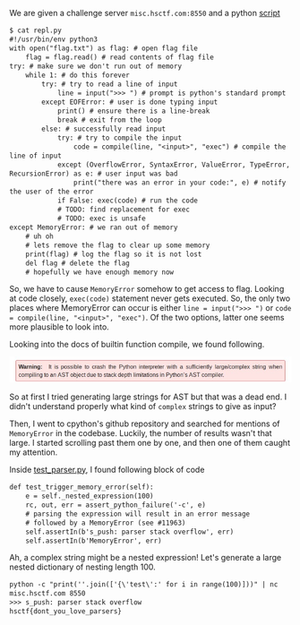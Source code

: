 We are given a challenge server `misc.hsctf.com:8550` and a python [script](./data/repl.py)
```
$ cat repl.py
#!/usr/bin/env python3
with open("flag.txt") as flag: # open flag file
    flag = flag.read() # read contents of flag file
try: # make sure we don't run out of memory
    while 1: # do this forever
        try: # try to read a line of input
            line = input(">>> ") # prompt is python's standard prompt
        except EOFError: # user is done typing input
            print() # ensure there is a line-break
            break # exit from the loop
        else: # successfully read input
            try: # try to compile the input
                code = compile(line, "<input>", "exec") # compile the line of input
            except (OverflowError, SyntaxError, ValueError, TypeError, RecursionError) as e: # user input was bad
                print("there was an error in your code:", e) # notify the user of the error
            if False: exec(code) # run the code
            # TODO: find replacement for exec
            # TODO: exec is unsafe
except MemoryError: # we ran out of memory
    # uh oh
    # lets remove the flag to clear up some memory
    print(flag) # log the flag so it is not lost
    del flag # delete the flag
    # hopefully we have enough memory now
```
So, we have to cause `MemoryError` somehow to get access to flag. Looking at code closely, `exec(code)` statement never gets executed. So, the only two places where MemoryError can occur is either `line = input(">>> ")` or `code = compile(line, "<input>", "exec")`. Of the two options, latter one seems more plausible to look into.

Looking into the docs of builtin function compile, we found following.

![](./data/compile.jpeg)

So at first I tried generating large strings for AST but that was a dead end. I didn't understand properly what kind of `complex` strings to give as input?

Then, I went to cpython's github repository and searched for mentions of `MemoryError` in the codebase. Luckily, the number of results wasn't that large. I started scrolling past them one by one, and then one of them caught my attention.

Inside [test_parser.py](https://github.com/python/cpython/blob/8c77b8cb9188165a123f2512026e3629bf03dc9b/Lib/test/test_parser.py), I found following block of code
```
def test_trigger_memory_error(self):
    e = self._nested_expression(100)
    rc, out, err = assert_python_failure('-c', e)
    # parsing the expression will result in an error message
    # followed by a MemoryError (see #11963)
    self.assertIn(b's_push: parser stack overflow', err)
    self.assertIn(b'MemoryError', err)
```
Ah, a complex string might be a nested expression! Let's generate a large nested dictionary of nesting length 100.
```
python -c "print(''.join(['{\'test\':' for i in range(100)]))" | nc misc.hsctf.com 8550
>>> s_push: parser stack overflow
hsctf{dont_you_love_parsers}
```
